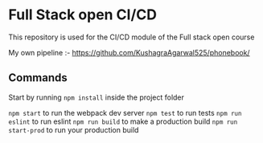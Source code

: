 # Full Stack open CI/CD

This repository is used for the CI/CD module of the Full stack open course

My own pipeline :- https://github.com/KushagraAgarwal525/phonebook/

## Commands

Start by running `npm install` inside the project folder

`npm start` to run the webpack dev server
`npm test` to run tests
`npm run eslint` to run eslint
`npm run build` to make a production build
`npm run start-prod` to run your production build
